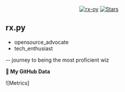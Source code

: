 <p align="center"> 
    <a href="https://github.com/rx-py"><img alt="rx-oy" src="https://komarev.com/ghpvc/?username=rx-py"></a>
    <a href="https://github.com/rx-py?tab=repositories"><img alt="Stars" src="https://img.shields.io/github/stars/rx-py"></a>
</p> 

## rx.py
- opensource_advocate
- tech_enthusiast

-- journey to being the most proficient wiz


<!--

: opensource_advocate
: tech_enthusiast 
: journey to being the most proficient wiz

-->



** My GitHub Data** 
<!-- ![Metrics](https://metrics.lecoq.io/rx-py) -->
![Metrics]
